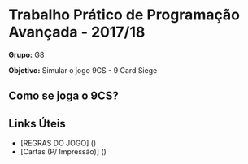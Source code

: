 # Trabalho Prático de Programação Avançada - 2017/18
**Grupo:** G8

**Objetivo:** Simular o jogo 9CS - 9 Card Siege

## Como se joga o 9CS?


## Links Úteis
- [REGRAS DO JOGO] ()
- [Cartas (P/ Impressão)] ()
